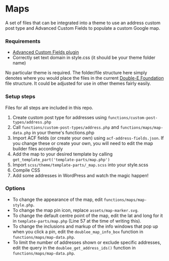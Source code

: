 # Maps
A set of files that can be integrated into a theme to use an address custom post type and Advanced Custom Fields to populate a custom Google map.

### Requirements
* [Advanced Custom Fields plugin](https://www.advancedcustomfields.com)
* Correctly set text domain in style.css (it should be your theme folder name)

No particular theme is required. The folder/file structure here simply denotes where you would place the files in the current [Double-E Foundation](https://github.com/doubleedesign/Double-E-Foundation) file structure. It could be adjusted for use in other themes fairly easily.

### Setup steps
Files for all steps are included in this repo.
1. Create custom post type for addresses using `functions/custom-post-types/address.php`
2. Call `functions/custom-post-types/address.php` and `functions/maps/map-data.php` in your theme's functions.php
3. Import ACF fields (or create your own) using `acf-address-fields.json`. If you change these or create your own, you will need to edit the map builder files accordingly
4. Add the map to your desired template by calling `get_template_part('template-parts/map.php')`
5. Import `scss/theme/template-parts/_map.scss` into your style.scss
6. Compile CSS
7. Add some addresses in WordPress and watch the magic happen!

### Options
* To change the appearance of the map, edit `functions/maps/map-style.php`.
* To change the map pin icon, replace `assets/map-marker.svg`.
* To change the default centre point of the map, edit the lat and long for it in `template-parts/map.php` (Line 57 at the time of writing this).
* To change the inclusions and markup of the info windows that pop up when you click a pin, edit the `doublee_map_info_box` function in `functions/maps/map-data.php`.
* To limit the number of addresses shown or exclude specific addresses, edit the query in the `doublee_get_address_ids()` function in `functions/maps/map-data.php`.